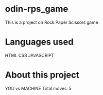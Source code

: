 # odin-rps_game
This is a project on Rock Paper Scissors game
# Languages used
HTML
CSS
JAVASCRIPT
# About this project
YOU vs MACHINE
Total moves: 5
